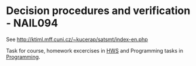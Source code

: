 # Decision procedures and verification - NAIL094
See http://ktiml.mff.cuni.cz/~kucerap/satsmt/index-en.php


Task for course, homework excercises in [HWS](./HWS/) and Programming tasks in [Programming](./Programming/).